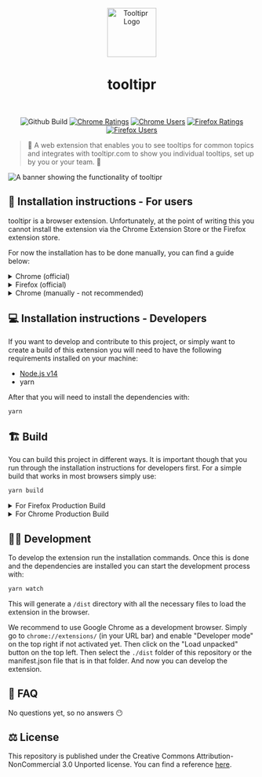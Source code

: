 <p align="center">
  <img width="100px" src="./docs/logo.svg" alt="Tooltipr Logo" />
  <h1 align="center">tooltipr</h1>
  <br/>
  <p align="center">
    <img src="https://github.com/igeligel/tooltipr-extension/workflows/build/badge.svg" alt="Github Build" />
    <a href="https://chrome.google.com/webstore/detail/tooltipr/amlhfkcdbngifgpdgnaihjamanlejngi/"><img src="https://img.shields.io/chrome-web-store/stars/amlhfkcdbngifgpdgnaihjamanlejngi?label=Chrome%20Rating&style=flat&logo=google" alt="Chrome Ratings" /></a>
    <a href="https://chrome.google.com/webstore/detail/tooltipr/amlhfkcdbngifgpdgnaihjamanlejngi/"><img src="https://img.shields.io/chrome-web-store/users/amlhfkcdbngifgpdgnaihjamanlejngi?label=Chrome%20Users&style=flat&logo=google" alt="Chrome Users" /></a>
    <a href="https://addons.mozilla.org/en-US/firefox/addon/tooltipr/"><img src="https://img.shields.io/amo/stars/tooltipr?label=Firefox%20Rating&style=flat&logo=firefox" alt="Firefox Ratings" /></a>
    <a href="https://addons.mozilla.org/en-US/firefox/addon/tooltipr/"><img src="https://img.shields.io/amo/users/tooltipr?label=Firefox%20Users&style=flat&logo=firefox" alt="Firefox Users" /></a>
  </p>
</p>

> 🦮 A web extension that enables you to see tooltips for common topics and integrates with tooltipr.com to show you individual tooltips, set up by you or your team. 🦮

![A banner showing the functionality of tooltipr](./docs/promo-banner.png)

## 📝 Installation instructions - For users

tooltipr is a browser extension. Unfortunately, at the point of writing this you cannot install the extension via the Chrome Extension Store or the Firefox extension store.

For now the installation has to be done manually, you can find a guide below:

<details>
 <summary>Chrome (official)</summary>

1. Head over to the [Chrome Extension Page](https://chrome.google.com/webstore/detail/tooltipr/amlhfkcdbngifgpdgnaihjamanlejngi)
2. Click Add on Chrome

</details>

<details>
 <summary>Firefox (official)</summary>

1. Head over to the [Firefox Add-On Page of tooltipr](https://addons.mozilla.org/en-US/firefox/addon/tooltipr/)
2. Add the Add-On to your Firefox

</details>

<details>
 <summary>Chrome (manually - not recommended)</summary>

1. Head over to our [releases tab](https://github.com/igeligel/tooltipr-extension/releases): https://github.com/igeligel/tooltipr-extension/releases
2. You will find a `tooltipr-release-chrome.zip` file at the bottom of the release. Download this file. Put it somewhere where you do not delete it.
3. In Chrome, go to the extensions page ([`chrome://extensions/`](about:debugging#/runtime/this-firefox)). Just paste this into the URL bar.
4. Enable Developer Mode on the top right of the screen.
5. Drag the `tooltipr-release-chrome.zip` file anywhere on the page to import it (do not delete zip afterward).

</details>

## 💻 Installation instructions - Developers

If you want to develop and contribute to this project, or simply want to create a build of this extension you will need to have the following requirements installed on your machine:

- [Node.js v14](https://nodejs.org/)
- yarn

After that you will need to install the dependencies with:

```bash
yarn
```

## 🏗️ Build

You can build this project in different ways. It is important though that you run through the installation instructions for developers first. For a simple build that works in most browsers simply use:

```bash
yarn build
```

<details>
 <summary>For Firefox Production Build</summary>

Go to the main directory and use the following command

```
yarn build:firefox
```

This will create a zip file in the root directory called similar to `tooltipr-release-firefox.zip`.

</details>

<details>
 <summary>For Chrome Production Build</summary>

Go to the main directory and use the following command

```
yarn build:chrome
```

This will create a zip file in the root directory called similar to `tooltipr-release-chrome.zip`.

</details>

## 🧑‍💻 Development

To develop the extension run the installation commands. Once this is done and the dependencies are installed you can start the development process with:

```bash
yarn watch
```

This will generate a `/dist` directory with all the necessary files to load the extension in the browser.

We recommend to use Google Chrome as a development browser. Simply go to `chrome://extensions/` (in your URL bar) and enable "Developer mode" on the top right if not activated yet. Then click on the "Load unpacked" button on the top left. Then select the `./dist` folder of this repository or the manifest.json file that is in that folder. And now you can develop the extension.

## 🤔 FAQ

No questions yet, so no answers 😶

## ⚖️ License

This repository is published under the Creative Commons Attribution-NonCommercial 3.0 Unported license. You can find a reference [here](https://creativecommons.org/licenses/by-nc/3.0/).
